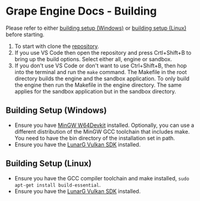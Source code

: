 # Grape Engine Docs - Building
Please refer to either [building setup (Windows)](https://github.com/BlurrySquire/Grape-Engine/documentation/building.md#building-setup-windows) or [building setup (Linux)](https://github.com/BlurrySquire/Grape-Engine/documentation/building.md#building-setup-linux) before starting.

1. To start with clone the [repository](https://github.com/BlurrySquire/Grape-Engine).
2. If you use VS Code then open the repository and press Crtl+Shift+B to bring up the build options. Select either all, engine or sandbox.
3. If you don't use VS Code or don't want to use Ctrl+Shift+B, then hop into the terminal and run the ``make`` command. The Makefile in the root directory builds the engine and the sandbox application. To only build the engine then run the Makefile in the engine directory. The same applies for the sandbox application but in the sandbox directory.

## Building Setup (Windows)
- Ensure you have [MinGW W64Devkit](https://github.com/skeeto/w64devkit/releases) installed. Optionally, you can use a different distribution of the MinGW GCC toolchain that includes make. You need to have the bin directory of the installation set in path.
- Ensure you have the [LunarG Vulkan SDK](https://vulkan.lunarg.com/#new_tab) installed.

## Building Setup (Linux)
- Ensure you have the GCC compiler toolchain and make installed, ``sudo apt-get install build-essential``.
- Ensure you have the [LunarG Vulkan SDK](https://vulkan.lunarg.com/#new_tab) installed.